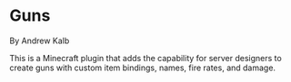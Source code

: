 # Guns

By Andrew Kalb

This is a Minecraft plugin that adds the capability for server designers to create guns with custom item bindings, names, fire rates, and damage. 

